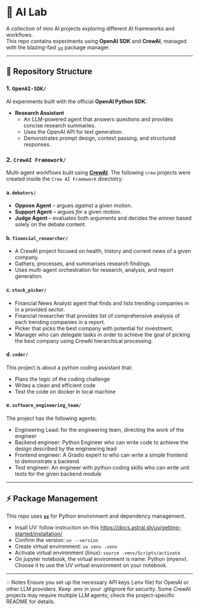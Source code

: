 # 🧪 AI Lab

A collection of mini AI projects exploring different AI frameworks and workflows.  
This repo contains experiments using **OpenAI SDK** and **CrewAI**, managed with the blazing-fast [`uv`](https://github.com/astral-sh/uv) package manager.

---

## 📂 Repository Structure

### **1. `OpenAI-SDK/`**
AI experiments built with the official **OpenAI Python SDK**.

- **Research Assistant**
  - An LLM-powered agent that answers questions and provides concise research summaries.
  - Uses the OpenAI API for text generation.
  - Demonstrates prompt design, context passing, and structured responses.

### **2. `CrewAI Framework/`**
Multi-agent workflows built using **[CrewAI](https://docs.crewai.com/)**. The following `crew` projects were created inside the `Crew AI Framework` directotry:

#### **a. `debators/`**
- **Oppose Agent** – argues *against* a given motion.
- **Support Agent** – argues *for* a given motion.
- **Judge Agent** – evaluates both arguments and decides the winner based solely on the debate content.

#### **b. `financial_researcher/`**
- A CrewAI project focused on health, history and current news of a given company.
- Gathers, processes, and summarises research findings.
- Uses multi-agent orchestration for research, analysis, and report generation.

#### **c. `stock_picker/`**
- Financial News Analyst agent that finds and lists trending companies in in a provided sector.
- Financial researcher that provides list of comprehensive analysis of each trending companies in a report.
- Picker that picks the best company with potential for investment.
- Manager who can delegate tasks in order to achieve the goal of picking the best company using CrewAI hierarchical processing.

#### **d. `coder/`**
This project is about a python coding assistant that:
- Plans the logic of the coding challenge
- Writes a clean and efficient code
- Test the code on docker in local machine

#### **e. `software_engineering_team/`**
The project has the following agents:
- Engineering Lead: for the engineering team, directing the work of the engineer
- Backend engineer: Python Engineer who can write code to achieve the design described by the engineering lead
- Frontend engineer: A Gradio expert to who can write a simple frontend to demonstrate a backend
- Test engineer: An engineer with python coding skills who can write unit tests for the given backend module 

---

## ⚡ Package Management
This repo uses **[`uv`](https://github.com/astral-sh/uv)** for Python environment and dependency management.

* Insall UV: follow instruction on this https://docs.astral.sh/uv/getting-started/installation/
* Confirm the version: `uv --version`
* Create virtual environment: `uv venv .venv`
* Activate virtual environment (linux): `source .venv/Scripts/activate`
* On jupyter notebook, the virtual environment is name: Python (myenv). Choose it to use the UV virtual environment on your notebook.

--- 

💡 Notes
Ensure you set up the necessary API keys (.env file) for OpenAI or other LLM providers. Keep .env in your .gitignore for security. Some CrewAI projects may require multiple LLM agents; check the project-specific README for details.